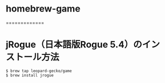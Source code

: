 # homebrew-game
=============
# jRogue（日本語版Rogue 5.4）のインストール方法
```
$ brew tap leopard-gecko/game
$ brew install jrogue
```
